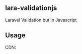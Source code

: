 ## lara-validationjs

Laravel Validation but in Javascript

## Usage

CDN: <script src="https://cdn.jsdelivr.net/gh/Evanna456/lara-validationjs@main/validator.js">

Supported Rule:
	
```
required, integer, number, min, max, email, regex
```
	
Methods:
	
```
fails() => returns (boolean) true when an input is invalid</p>
errors() => returns (object) all error messages
first() => returns (object) the first error message
firstErrors() => returns (object) all first error message for each input
```

Basic Usage:
```js
const _validator = new Validator();
        var data = {
          name: $('#name').val(),
          email: $('#email').val(),
          username: $('#username').val()
        };
        _validator.make(data, {
          name: "required|min:3|max:20",
          username: "required|alphanum",
          email: "required|email"
        });
        if (_validator.fails()) {
          console.log(_validator.first().error);
          return;
        }
```
Custom Message:

```
:attribute => name of the input
:rule => value of the input for example :min, :max
```

```js
const _validator = new Validator();
        var data = {
          name: $('#name').val(),
          email: $('#email').val(),
          username: $('#username').val()
        };
        _validator.make(data, {
          name: "required|min:3|max:20",
          username: "required|alphanum",
          email: "required|email"
        }, messages = {
	  "required": "The :attribute field is required", //apply to all with a required rule
	  "email.required": "It is required to have an :attribute" //apply this message to a specific input with a required rule
	});
        if (_validator.fails()) {
          console.log(_validator.first().error);
          return;
        }
```

## Roadmap

| Task    | Status | Items  | 
| ------- | ------ | ---------- |
| Validation Functions | ------ | <ul><li>- [ ] required</li><li>- [ ] integer</li><li>- [ ] number</li><li>- [ ] min</li><li>- [ ] max</li><li>- [ ] email</li><li>- [ ] regex</li></ul> |

## Javascript 

<p align="center"><img src="https://i.imgur.com/VVZKmC1.jpg" width="150px" height="auto" alt="Logo"></a></p>

JavaScript is a high-level, often just-in-time compiled language that conforms to the ECMAScript standard.
It has dynamic typing, prototype-based object-orientation, and first-class functions.It is multi-paradigm, supporting event-driven, 
functional, and imperative programming styles. It has application programming interfaces (APIs) for working with text, dates, regular 
expressions, standard data structures, and the Document Object Model (DOM).

* [Github](https://github.com/tc39)
* [Documentation](https://developer.mozilla.org/en-US/docs/Web/JavaScript)

## License

lara-validationjs is licensed under [MIT](https://choosealicense.com/licenses/mit/)

